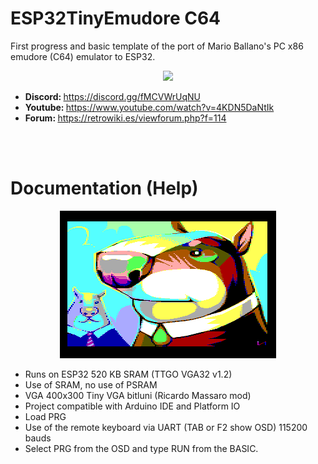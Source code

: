 # ESP32TinyEmudore C64
First progress and basic template of the port of Mario Ballano's PC x86 emudore (C64) emulator to ESP32.

<center><img src='https://raw.githubusercontent.com/rpsubc8/ESP32TinyEmudore /main/preview/previewEmudore.gif'></center>
<ul>
 <li><b>Discord: </b><a href='https://discord.gg/fMCVWrUqNU'>https://discord.gg/fMCVWrUqNU</a></li>
 <li><b>Youtube: </b><a href='https://www.youtube.com/watch?v=4KDN5DaNtIk'>https://www.youtube.com/watch?v=4KDN5DaNtIk</a></li>
 <li><b>Forum: </b><a href='https://retrowiki.es/viewforum.php?f=114'>https://retrowiki.es/viewforum.php?f=114</a></li>
</ul>

<br><br>
<h1>Documentation (Help)</h1>
<center><img src='preview/ilkkesirmarmot.gif'></center>
<ul>
 <li>Runs on ESP32 520 KB SRAM (TTGO VGA32 v1.2)</li>
 <li>Use of SRAM, no use of PSRAM</li>
 <li>VGA 400x300 Tiny VGA bitluni (Ricardo Massaro mod)</li>
 <li>Project compatible with Arduino IDE and Platform IO</li>
 <li>Load PRG</li>
 <li>Use of the remote keyboard via UART (TAB or F2 show OSD) 115200 bauds</li>
 <li>Select PRG from the OSD and type RUN from the BASIC.</li>
</ul>
